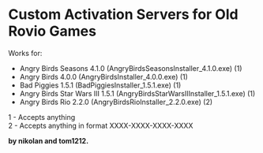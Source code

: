 # Custom Activation Servers for Old Rovio Games
Works for:
- Angry Birds Seasons 4.1.0 (AngryBirdsSeasonsInstaller_4.1.0.exe) (1)
- Angry Birds 4.0.0 (AngryBirdsInstaller_4.0.0.exe) (1)
- Bad Piggies 1.5.1 (BadPiggiesInstaller_1.5.1.exe) (1)
- Angry Birds Star Wars III 1.5.1 (AngryBirdsStarWarsIIInstaller_1.5.1.exe) (1)
- Angry Birds Rio 2.2.0 (AngryBirdsRioInstaller_2.2.0.exe) (2)

1 - Accepts anything<br>
2 - Accepts anything in format XXXX-XXXX-XXXX-XXXX

**by nikolan and tom1212.**
